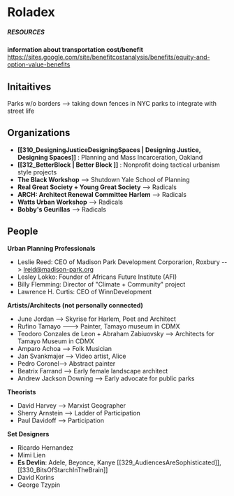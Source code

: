 # Roladex

##### RESOURCES
**information about transportation cost/benefit**	https://sites.google.com/site/benefitcostanalysis/benefits/equity-and-option-value-benefits

## Initaitives
Parks w/o borders --> taking down fences in NYC parks to integrate with street life


## Organizations

* **[[310_DesigningJusticeDesigningSpaces | Designing Justice, Designing Spaces]]** : Planning and Mass Incarceration, Oakland
* **[[312_BetterBlock | Better Block ]]** : Nonprofit doing tactical urbanism style projects
* **The Black Workshop** --> Shutdown Yale School of Planning
* **Real Great Society + Young Great Society** --> Radicals  
* **ARCH: Architect Renewal Committee Harlem**  --> Radicals  
* **Watts Urban Workshop**  --> Radicals  
* **Bobby's Geurillas**  --> Radicals 

## People



**Urban Planning Professionals** 
* Leslie Reed: CEO of Madison Park Development Corporarion, Roxbury --> lreid@madison-park.org    
* Lesley Lokko: Founder of Africans Future Institute (AFI)   
* Billy Flemming: Director of "Climate + Community" project  
* Lawrence H. Curtis: CEO of WinnDevelopment  


**Artists/Architects (not personally connected)**
* June Jordan --> Skyrise for Harlem, Poet and Architect
* Rufino Tamayo ---> Painter, Tamayo museum in CDMX  
* Teodoro Conzales de Leon + Abraham Zabiuovsky --> Architects for Tamayo Museum in CDMX  
* Amparo Achoa --> Folk Musician  
* Jan Svankmajer --> Video artist, Alice  
* Pedro Coronel--> Abstract painter   
* Beatrix Farrand --> Early female landscape architect
* Andrew Jackson Downing --> Early advocate for public parks

**Theorists** 
* David Harvey --> Marxist Geographer
* Sherry Arnstein --> Ladder of Participation
* Paul Davidoff --> Participation

**Set Designers** 
* Ricardo Hernandez
* Mimi Lien
* **Es Devlin**: Adele, Beyonce, Kanye [[329_AudiencesAreSophisticated]],[[330_BitsOfStarchInTheBrain]]
* David Korins
* George Tzypin 